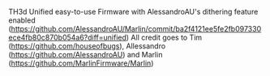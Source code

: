 TH3d Unified easy-to-use Firmware with AlessandroAU's dithering feature enabled (https://github.com/AlessandroAU/Marlin/commit/ba2f4121ee5fe2fb097330ece4fb80c870b054a6?diff=unified)
All credit goes to Tim (https://github.com/houseofbugs), Allessandro (https://github.com/AlessandroAU) and Marlin (https://github.com/MarlinFirmware/Marlin)
